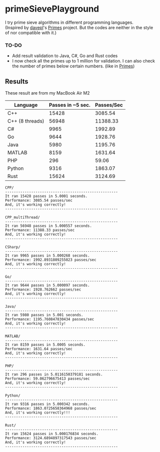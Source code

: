 # primeSievePlayground
I try prime sieve algorithms in different programming languages.  
(Inspired by [davepl](https://github.com/davepl)'s [Primes](https://github.com/PlummersSoftwareLLC/Primes) project. But the codes are neither in the style of nor compatible with it.)

### TO-DO
- Add result validation to Java, C#, Go and Rust codes
- I now check all the primes up to 1 million for validation. I can also check the number of primes below certain numbers. (like in [Primes](https://github.com/PlummersSoftwareLLC/Primes))

## Results
These result are from my MacBook Air M2

| **Language**    | **Passes in ~5 sec.** | **Passes/Sec** |
|-----------------|-----------------------|----------------|
| C++             | 15428                 | 3085.54        |
| C++ (8 threads) | 56948                 | 11388.33       |
| C#              | 9965                  | 1992.89        |
| Go              | 9644                  | 1928.76        |
| Java            | 5980                  | 1195.76        |
| MATLAB          | 8159                  | 1631.64        |
| PHP             | 296                   | 59.06          |
| Python          | 9316                  | 1863.07        |
| Rust            | 15624                 | 3124.69        |

    CPP/
    ----------------------------------------------------
    It ran 15428 passes in 5.0001 seconds.
    Performance: 3085.54 passes/sec
    And, it's working correctly!
    ----------------------------------------------------

    CPP_multiThread/
    ----------------------------------------------------
    It ran 56948 passes in 5.000557 seconds.
    Performance: 11388.33 passes/sec
    And, it's working correctly!
    ----------------------------------------------------

    CSharp/
    ----------------------------------------------------
    It ran 9965 passes in 5.000268 seconds.
    Performance: 1992.8931809255023 passes/sec
    And, it's working correctly!
    ----------------------------------------------------

    Go/
    ----------------------------------------------------
    It ran 9644 passes in 5.000097 seconds.
    Performance: 1928.762662 passes/sec
    And, it's working correctly!
    ----------------------------------------------------

    Java/
    ----------------------------------------------------
    It ran 5980 passes in 5.001 seconds.
    Performance: 1195.760847830434 passes/sec
    And, it's working correctly!
    ----------------------------------------------------

    MATLAB/
    ----------------------------------------------------
    It ran 8159 passes in 5.0005 seconds.
    Performance: 1631.64 passes/sec
    And, it's working correctly!
    ----------------------------------------------------

    PHP/
    ----------------------------------------------------
    It ran 296 passes in 5.0116150379181 seconds.
    Performance: 59.062796675413 passes/sec
    And, it's working correctly!
    ----------------------------------------------------

    Python/
    ----------------------------------------------------
    It ran 9316 passes in 5.000342 seconds.
    Performance: 1863.0725658364968 passes/sec
    And, it's working correctly!!!
    ----------------------------------------------------

    Rust/
    ----------------------------------------------------
    It ran 15624 passes in 5.000176834 seconds.
    Performance: 3124.6894897317543 passes/sec
    And, it's working correctly!
    ----------------------------------------------------